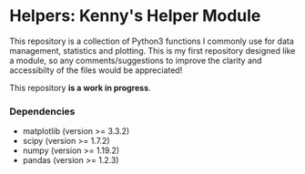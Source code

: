# Helpers: Kenny's Helper Module

This repository is a collection of Python3 functions I commonly use for data management, statistics and plotting. This is my first repository designed like a module, so any comments/suggestions to improve the clarity and accessibilty of the files would be appreciated!

This repository **is a work in progress**.

### Dependencies

* matplotlib (version >= 3.3.2)
* scipy (version >= 1.7.2)
* numpy (version >= 1.19.2)
* pandas (version >= 1.2.3)
